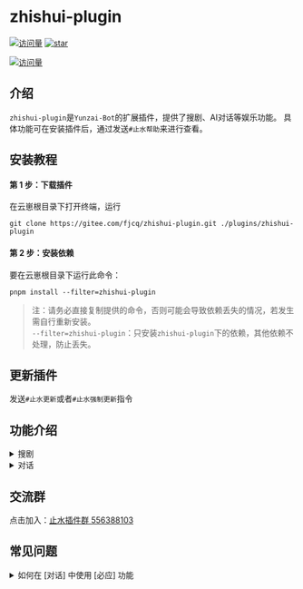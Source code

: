 # zhishui-plugin  

[![访问量](https://visitor-badge.glitch.me/badge?page_id=fjcq.zhishui-plugin&right_color=red&left_text=访%20问%20量)](https://gitee.com/fjcq/zhishui-plugin)
<a href='https://gitee.com/fjcq/zhishui-plugin/stargazers'><img src='https://gitee.com/fjcq/zhishui-plugin/badge/star.svg?theme=dark' alt='star'></img></a>

[![访问量](https://profile-counter.glitch.me/fjcq-zhishui-plugin/count.svg)](https://gitee.com/fjcq/zhishui-plugin)

## 介绍  
`zhishui-plugin`是`Yunzai-Bot`的扩展插件，提供了搜剧、AI对话等娱乐功能。
具体功能可在安装插件后，通过发送`#止水帮助`来进行查看。

## 安装教程  
#### 第 1 步：下载插件

在云崽根目录下打开终端，运行 

```
git clone https://gitee.com/fjcq/zhishui-plugin.git ./plugins/zhishui-plugin  
```

#### 第 2 步：安装依赖 

要在云崽根目录下运行此命令： 

```
pnpm install --filter=zhishui-plugin
```
> 注：请务必直接复制提供的命令，否则可能会导致依赖丢失的情况，若发生需自行重新安装。<br>
> `--filter=zhishui-plugin`：只安装`zhishui-plugin`下的依赖，其他依赖不处理，防止丢失。 

## 更新插件  

发送`#止水更新`或者`#止水强制更新`指令 

## 功能介绍  

<details>  
  <summary>搜剧</summary>  

- `#搜剧+剧名`  
  根据剧名进行搜索  

- `#取消搜剧`  
  取消当前的[#搜剧]  

- `#下一页`  
  `#搜剧`结果过多时，将会分页显示，使用此命令查看下一页  

- `#选剧+数字`  
  `#搜剧`之后，选择要看的影视剧  
  比如：`#选剧1` 
  
- `#选剧+数字`  
  `#看剧`之后，选择要观看的资源  
  比如：`#看剧1` `#看剧上一集` `#看剧下一集` 
  
- `#线路+数字`  
  `#选剧`之后，可以根据需要切换到不同的播放线路  

- `#设置搜剧接口`+数字  
  切换搜索接口  

- `#查看搜剧接口`  
  查看可用的搜剧接口  

- `#增加搜剧接口`接口地址|站点名称   
  增加自定义搜索接口，例如：`#增加搜剧接口http://127.0.0.1/api.php/provide/vod/|我的网站`  

- `#删除搜剧接口`+编号  
  删除指定的搜剧接口，例如：#删除搜剧接口1  

- `#我的搜剧`  
  查看用户的搜剧记录、播放记录    
 

- `#添加搜剧接口`
  未完成，敬请期待  

</details>

<details>
  <summary>对话</summary>  
  使用Bing或者chatGPT进行AI对话  

- `止水对话重置聊天`  
  结束当前的聊天话题。 （仅限主人可用） 

- `#止水对话修改昵称`+昵称
  修改对话触发昵称。 例如：`#止水对话修改昵称小七`，成功之后可以用`小七你好`，将会收到回复

- `#止水对话语音(开启|关闭)`
  开启后会以语音的形式回复对话内容。（仅限主人可用）  
  
- `#止水对话设置发音人`+发音人数字编号
  修改对话触发昵称。 例如：`#止水对话设置发音人44`，可以切换不同的发音人  

- `#止水对话查看发音人`
  查看可用的发音人列表。（仅限主人可用）   

- `#止水对话必应开关`  
  切换[开启/关闭]必应对话，如果要启用必应，同时还需要设置好必应参数。（仅限主人可用）   
  
- 设置必应参数    
  *必应参数需自行提供，否则无法使用必应对话。*  
  请在浏览器中打开必应对话，按F12打开`开发人员工具`，复制页面`Cookie`后发送给BOT，Cookie中至少需要包含`_U`字段  

- `#止水对话查看必应参数`  
  可查看当前的必应参数（仅限主人可用）  

- `#止水对话设置对话身份`+身份描述文本  
  例如：`#设置对话身份从现在开始你是一只喵娘`   
  *对话身份仅对必应生效*   
  
- `#止水对话查看对话身份` 查看当前的对话身份设置  
  *对话身份仅对必应生效*   

- `#止水对话设置对话场景`+场景描述文本   
  场景设定较为复杂，可以修改主人相关设定，但尽量不要修改里面有关的消息格式的设定，可能会导致无法识别不同的用户身份   
  *对话场景仅对必应生效*   
  
- `#止水对话查看对话场景` 查看当前的对话场景设置   
  *对话场景仅对必应生效*   

- `#查看好感度` 查看指定用户的好感度   
  群员使用`#查看好感度`可查看自己的好感度，主人可以@群员，查看他人好感度。  
  *必应对话场景命令*  

- `#设置好感度<好感度>` 设置指定用户的好感度   
  例如 @群员`#设置好感度50` （仅限主人可用）
  *必应对话场景命令*  

- `#查看必应模型` 查看当前必应对话所使用的模型   
  （仅限主人可用） 
  *必应对话场景命令*  

- `#设置必应模型<默认|创意|精确|快速>` 设置必应对话所使用的模型   
  例如 `#设置必应模型创意` （仅限主人可用）  
  *必应对话场景命令*   

- `#止水对话<设置|开启|关闭>代理` 设置必应对话所使用的代理   
  由于必应会根据使用者地区限制访问，`关闭代理`后，插件会访问 @地球生物 提供的服务器。`开启代理`后，使用的是你设置好的代理。（仅限主人可用）  
  例如 `#止水对话设置代理`http://127.0.0.1:7890  `#止水对话开启代理`  `#止水对话关闭代理`   
  *必应对话场景命令*  


</details>  

## 交流群  

点击加入：[止水插件群 556388103](http://qm.qq.com/cgi-bin/qm/qr?_wv=1027&k=nHBGClQFxzzlokib8TRqbdVoam6kPN3z&authKey=kxnCLF%2Boj%2FCHRulcjeIWJdX5aedRVP4sAQxwKZKe5wE36ox%2FYwsHWte2cvrAQRnf&noverify=0&group_code=556388103)  

## 常见问题  

<details>
  <summary>如何在 [对话] 中使用 [必应] 功能</summary>  

- 首先，需要一个已经激活了聊天功能的 新必应(`NewBing`)帐号   
  如何获取必应帐号，网上很多攻略，这里就不多介绍了。

- 直接打开 [新必应](https://www.bing.com/search?form=MY02AE&OCID=MY02AE&pl=launch&q=Bing+AI&showconv=1) 网站  
  不用科学，直接用浏览器打开就可以。  

- 获取必应参数(Cookie)  
  在浏览器中按下`F12`键，打开`开发人员工具`  
  点击`开发人员工具`上方的`网络`选项卡  
  在下面的`名称`栏里，找到`lsp.aspx`文件  
  复制`lsp.aspx`文件的`Cookie`值  

- 将刚刚复制的`Cookie`发送给BOT  
  这个`Cookie`至少要包含`KievRPSSecAuth`和`_U`字段  

</details> 